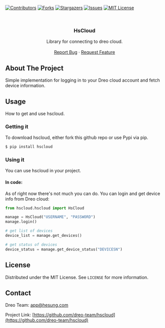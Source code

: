
[![Contributors][contributors-shield]][contributors-url]
[![Forks][forks-shield]][forks-url]
[![Stargazers][stars-shield]][stars-url]
[![Issues][issues-shield]][issues-url]
[![MIT License][license-shield]][license-url]
<!--[![LinkedIn][linkedin-shield]][linkedin-url]-->



<!-- PROJECT LOGO -->
<br />
<p align="center">
  <h3 align="center">HsCloud</h3>

  <p align="center">
    Library for connecting to dreo cloud.
    <br />
    <br />
    <a href="https://github.com/dreo-team/hscloud/issues">Report Bug</a>
    ·
    <a href="https://github.com/dreo-team/hscloud/issues">Request Feature</a>
  </p>
</p>


## About The Project

Simple implementation for logging in to your Dreo cloud account and fetch device information.


<!-- USAGE EXAMPLES -->
## Usage

How to get and use hscloud.

###  Getting it

To download hscloud, either fork this github repo or use Pypi via pip.
```sh
$ pip install hscloud
```

### Using it
You can use hscloud in your project.

#### In code:
As of right now there's not much you can do. You can login and get device info from Dreo cloud:
```Python
from hscloud.hscloud import HsCloud

manage = HsCloud("USERNAME", "PASSWORD")
manage.login()

# get list of devices
device_list = manage.get_devices()

# get status of devices
device_status = manage.get_device_status("DEVICESN")
```

<!-- LICENSE -->
## License

Distributed under the MIT License. See `LICENSE` for more information.



<!-- CONTACT -->
## Contact

Dreo Team: [app@hesung.com](mailto:app@hesung.com)

Project Link: [https://github.com/dreo-team/hscloud](https://github.com/dreo-team/hscloud)




<!-- MARKDOWN LINKS & IMAGES -->
<!-- https://www.markdownguide.org/basic-syntax/#reference-style-links -->
[contributors-shield]: https://img.shields.io/github/contributors/squachen/micloud.svg?style=flat-square
[contributors-url]: https://github.com/dreo-team/hscloud/graphs/contributors
[forks-shield]: https://img.shields.io/github/forks/Squachen/micloud.svg?style=flat-square
[forks-url]: https://github.com/dreo-team/hscloud/network/members
[stars-shield]: https://img.shields.io/github/stars/squachen/micloud.svg?style=flat-square
[stars-url]: https://github.com/dreo-team/hscloud/stargazers
[issues-shield]: https://img.shields.io/github/issues/squachen/micloud.svg?style=flat-square
[issues-url]: https://github.com/dreo-team/hscloud/issues
[license-shield]: https://img.shields.io/github/license/squachen/micloud.svg?style=flat-square
[license-url]: https://github.com/dreo-team/hscloud/blob/master/LICENSE.txt

